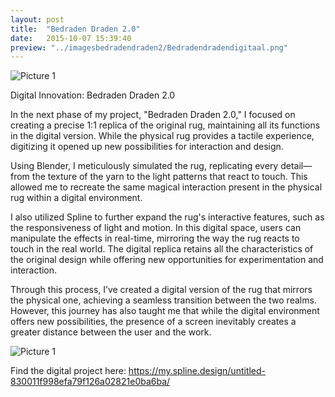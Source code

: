 ```yaml
---
layout: post
title:  "Bedraden Draden 2.0"
date:   2015-10-07 15:39:40
preview: "../imagesbedradendraden2/Bedradendradendigitaal.png"
---
```


![Picture 1](../../../../imagesbedradendraden2/Bedradendradendigitaal.png) 

Digital Innovation: Bedraden Draden 2.0

In the next phase of my project, "Bedraden Draden 2.0," I focused on creating a precise 1:1 replica of the original rug, maintaining all its functions in the digital version. While the physical rug provides a tactile experience, digitizing it opened up new possibilities for interaction and design.

Using Blender, I meticulously simulated the rug, replicating every detail—from the texture of the yarn to the light patterns that react to touch. This allowed me to recreate the same magical interaction present in the physical rug within a digital environment.

I also utilized Spline to further expand the rug's interactive features, such as the responsiveness of light and motion. In this digital space, users can manipulate the effects in real-time, mirroring the way the rug reacts to touch in the real world. The digital replica retains all the characteristics of the original design while offering new opportunities for experimentation and interaction.

Through this process, I’ve created a digital version of the rug that mirrors the physical one, achieving a seamless transition between the two realms. However, this journey has also taught me that while the digital environment offers new possibilities, the presence of a screen inevitably creates a greater distance between the user and the work.

![Picture 1](../../../../imagesbedradendraden/kleedvoorb.jpg) 

Find the digital project here:
https://my.spline.design/untitled-830011f998efa79f126a02821e0ba6ba/
